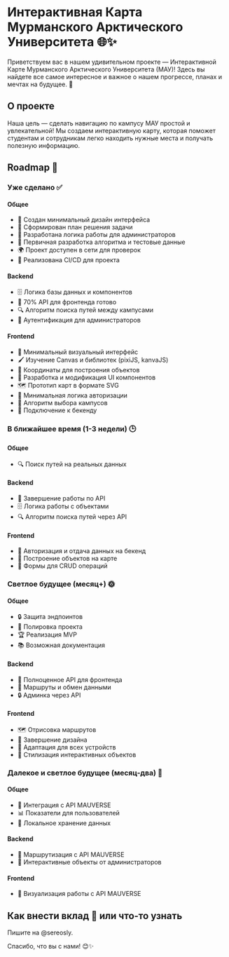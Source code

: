 # Интерактивная Карта Мурманского Арктического Университета 🌐✨

Приветствуем вас в нашем удивительном проекте — Интерактивной Карте Мурманского Арктического Университета (МАУ)! Здесь вы найдете все самое интересное и важное о нашем прогрессе, планах и мечтах на будущее. 🚀

## О проекте

Наша цель — сделать навигацию по кампусу МАУ простой и увлекательной! Мы создаем интерактивную карту, которая поможет студентам и сотрудникам легко находить нужные места и получать полезную информацию.

## Roadmap 🌟

### Уже сделано ✅

#### Общее
- 🎨 Создан минимальный дизайн интерфейса
- 📝 Сформирован план решения задачи
- 🧠 Разработана логика работы для администраторов
- 🔄 Первичная разработка алгоритма и тестовые данные
- 🌍 Проект доступен в сети для проверок
- 🔄 Реализована CI/CD для проекта

#### Backend
- 🗄️ Логика базы данных и компонентов
- 🔄 70% API для фронтенда готово
- 🔍 Алгоритм поиска путей между кампусами
- 🔐 Аутентификация для администраторов

#### Frontend
- 🎨 Минимальный визуальный интерфейс
- 🖌️ Изучение Canvas и библиотек (pixiJS, kanvaJS)
- 📍 Координаты для построения объектов
- 🔄 Разработка и модификация UI компонентов
- 🗺️ Прототип карт в формате SVG
- 🔐 Минимальная логика авторизации
- 🏫 Алгоритм выбора кампусов
- 🔄 Подключение к бекенду

### В ближайшее время (1-3 недели) 🕒

#### Общее
- 🔍 Поиск путей на реальных данных

#### Backend
- 🔄 Завершение работы по API
- 🗄️ Логика работы с объектами
- 🔍 Алгоритм поиска путей через API

#### Frontend
- 🔐 Авторизация и отдача данных на бекенд
- 🏫 Построение объектов на карте
- 📝 Формы для CRUD операций

### Светлое будущее (месяц+) 🌞

#### Общее
- 🔒 Защита эндпоинтов
- 🔄 Полировка проекта
- 🏆 Реализация MVP
- 📚 Возможная документация

#### Backend
- 🔄 Полноценное API для фронтенда
- 🔄 Маршруты и обмен данными
- 🔒 Админка через API

#### Frontend
- 🗺️ Отрисовка маршрутов
- 🎨 Завершение дизайна
- 📱 Адаптация для всех устройств
- 🎨 Стилизация интерактивных объектов

### Далекое и светлое будущее (месяц-два) 🌌

#### Общее
- 🔗 Интеграция с API MAUVERSE
- 📊 Показатели для пользователей
- 🔄 Локальное хранение данных

#### Backend
- 🔄 Маршрутизация с API MAUVERSE
- 🔄 Интерактивные объекты от администраторов

#### Frontend
- 🔗 Визуализация работы с API MAUVERSE

## Как внести вклад 🤝 или что-то узнать
Пишите на @sereosly.

Спасибо, что вы с нами! 😊✨
